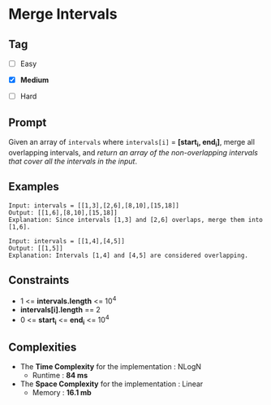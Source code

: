 # Merge Intervals
## Tag
- [ ] Easy
- [x] **Medium**  
- [ ] Hard 
  

## Prompt
Given an array of `intervals` where `intervals[i]` = **[start<sub>i</sub>, end<sub>i</sub>]**, merge all overlapping intervals, and *return an array of the non-overlapping intervals that cover all the intervals in the input*.
  
## Examples
```
Input: intervals = [[1,3],[2,6],[8,10],[15,18]]
Output: [[1,6],[8,10],[15,18]]
Explanation: Since intervals [1,3] and [2,6] overlaps, merge them into [1,6].
```
```
Input: intervals = [[1,4],[4,5]]
Output: [[1,5]]
Explanation: Intervals [1,4] and [4,5] are considered overlapping.
```
  
## Constraints
* 1 <= **intervals.length** <= 10<sup>4</sup>
* **intervals[i].length** == 2
* 0 <= **start<sub>i</sub>** <= **end<sub>i</sub>** <= 10<sup>4</sup>
  
## Complexities
* The **Time Complexity** for the implementation : NLogN
  * Runtime : **84 ms**  
* The **Space Complexity** for the implementation : Linear
  * Memory : **16.1 mb**